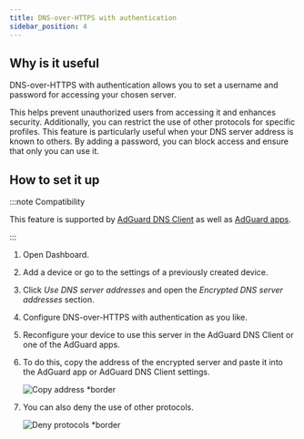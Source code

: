 ```yaml
---
title: DNS-over-HTTPS with authentication
sidebar_position: 4
---
```


## Why is it useful

DNS-over-HTTPS with authentication allows you to set a username and password for accessing your chosen server.

This helps prevent unauthorized users from accessing it and enhances security. Additionally, you can restrict the use of other protocols for specific profiles. This feature is particularly useful when your DNS server address is known to others. By adding a password, you can block access and ensure that only you can use it.

## How to set it up

:::note Compatibility

This feature is supported by [AdGuard DNS Client](/dns-client/overview/) as well as [AdGuard apps](https://adguard.website.agrd.dev/welcome.html).

:::

1. Open Dashboard.
1. Add a device or go to the settings of a previously created device.
1. Click *Use DNS server addresses* and open the *Encrypted DNS server addresses* section.
1. Configure DNS-over-HTTPS with authentication as you like.
1. Reconfigure your device to use this server in the AdGuard DNS Client or one of the AdGuard apps.
1. To do this, copy the address of the encrypted server and paste it into the AdGuard app or AdGuard DNS Client settings.

    ![Copy address *border](https://cdn.adtidy.org/content/kb/dns/private/new_dns/connect/doh_step6.png)

1. You can also deny the use of other protocols.

    ![Deny protocols *border](https://cdn.adtidy.org/content/kb/dns/private/new_dns/connect/doh_step7.png)
